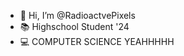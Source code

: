- 👋 Hi, I’m @RadioactvePixels
- 📚 Highschool Student '24
- 💻 COMPUTER SCIENCE YEAHHHHH

<!---
RadioactvePixels/RadioactvePixels is a ✨ special ✨ repository because its `README.md` (this file) appears on your GitHub profile.
You can click the Preview link to take a look at your changes.
--->
